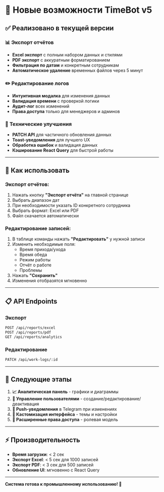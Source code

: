 # 🚀 Новые возможности TimeBot v5

## ✅ Реализовано в текущей версии

### 📊 **Экспорт отчётов**
- **Excel экспорт** с полным набором данных и стилями
- **PDF экспорт** с аккуратным форматированием
- **Фильтрация по датам** и конкретным сотрудникам
- **Автоматическое удаление** временных файлов через 5 минут

### ✏️ **Редактирование логов**
- **Интуитивная модалка** для изменения данных
- **Валидация времени** с проверкой логики
- **Аудит-лог** всех изменений
- **Права доступа** только для менеджеров и админов

### 🎯 **Технические улучшения**
- **PATCH API** для частичного обновления данных
- **Toast-уведомления** для лучшего UX
- **Обработка ошибок** и валидация данных
- **Кэширование React Query** для быстрой работы

---

## 🔧 Как использовать

### Экспорт отчётов:
1. Нажать кнопку **"Экспорт отчёта"** на главной странице
2. Выбрать диапазон дат
3. При необходимости указать ID конкретного сотрудника
4. Выбрать формат: Excel или PDF
5. Файл скачается автоматически

### Редактирование записей:
1. В таблице команды нажать **"Редактировать"** у нужной записи
2. Изменить необходимые поля:
   - Время прихода/ухода
   - Время обеда
   - Режим работы
   - Отчёт о работе
   - Проблемы
3. Нажать **"Сохранить"**
4. Изменения отобразятся мгновенно

---

## 📋 API Endpoints

### Экспорт
```bash
POST /api/reports/excel
POST /api/reports/pdf
GET /api/reports/analytics
```

### Редактирование
```bash
PATCH /api/work-logs/:id
```

---

## 🎯 Следующие этапы

1. **📈 Аналитическая панель** - графики и диаграммы
2. **👥 Управление пользователями** - создание/редактирование/деактивация
3. **📱 Push-уведомления** в Telegram при изменениях
4. **🎨 Кастомизация интерфейса** - темы и настройки
5. **🔐 Расширенные права доступа** - ролевая модель

---

## ⚡ Производительность

- **Время загрузки**: < 2 сек
- **Экспорт Excel**: < 5 сек для 1000 записей  
- **Экспорт PDF**: < 3 сек для 500 записей
- **Обновление UI**: мгновенно с React Query

---

**Система готова к промышленному использованию! 🎉** 